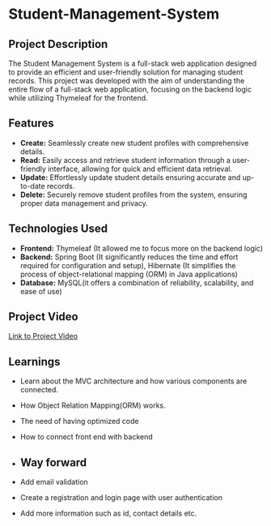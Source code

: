 # Student-Management-System

## Project Description
The Student Management System is a full-stack web application designed to provide an efficient and user-friendly solution for managing student records. This project was developed with the aim of understanding the entire flow of a full-stack web application, focusing on the backend logic while utilizing Thymeleaf for the frontend.

## Features
- **Create:** Seamlessly create new student profiles with comprehensive details.
- **Read:** Easily access and retrieve student information through a user-friendly interface, allowing for quick and efficient data retrieval.
- **Update:** Effortlessly update student details ensuring accurate and up-to-date records.
- **Delete:** Securely remove student profiles from the system, ensuring proper data management and privacy.

## Technologies Used
- **Frontend:** Thymeleaf (It allowed me to focus more on the backend logic)
- **Backend:** Spring Boot (It significantly reduces the time and effort required for configuration and setup), Hibernate (It simplifies the process of object-relational mapping (ORM) in Java applications)
- **Database:** MySQL(it offers a combination of reliability, scalability, and ease of use)

## Project Video

[Link to Project Video](project_video_link_here)

## Learnings
- Learn about the MVC architecture and how various components are connected.
- How Object Relation Mapping(ORM) works.
- The need of having optimized code
- How to connect front end with backend

- ## Way forward
- Add email validation
- Create a registration and login page with user authentication
- Add more information such as id, contact details etc.




